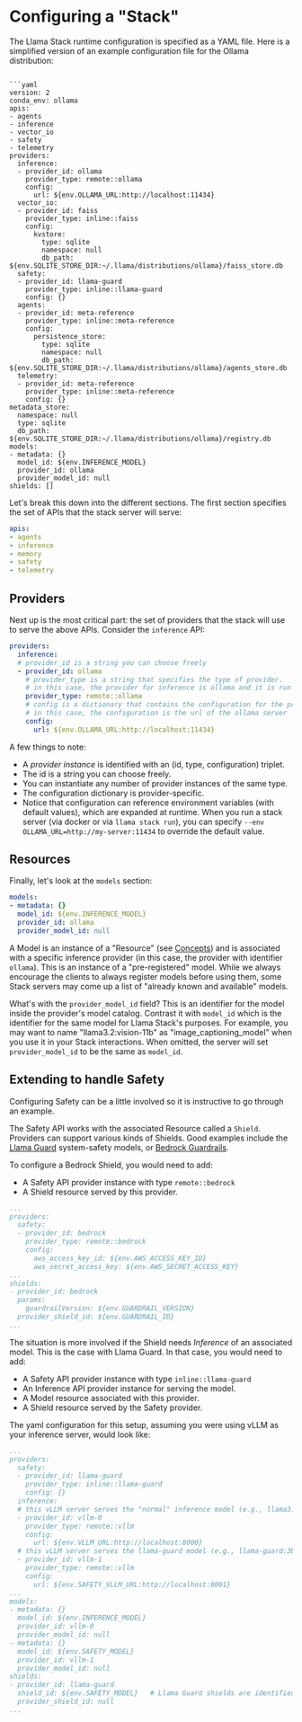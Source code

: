 # Configuring a "Stack"

The Llama Stack runtime configuration is specified as a YAML file. Here is a simplified version of an example configuration file for the Ollama distribution:

```{dropdown} Sample Configuration File

```yaml
version: 2
conda_env: ollama
apis:
- agents
- inference
- vector_io
- safety
- telemetry
providers:
  inference:
  - provider_id: ollama
    provider_type: remote::ollama
    config:
      url: ${env.OLLAMA_URL:http://localhost:11434}
  vector_io:
  - provider_id: faiss
    provider_type: inline::faiss
    config:
      kvstore:
        type: sqlite
        namespace: null
        db_path: ${env.SQLITE_STORE_DIR:~/.llama/distributions/ollama}/faiss_store.db
  safety:
  - provider_id: llama-guard
    provider_type: inline::llama-guard
    config: {}
  agents:
  - provider_id: meta-reference
    provider_type: inline::meta-reference
    config:
      persistence_store:
        type: sqlite
        namespace: null
        db_path: ${env.SQLITE_STORE_DIR:~/.llama/distributions/ollama}/agents_store.db
  telemetry:
  - provider_id: meta-reference
    provider_type: inline::meta-reference
    config: {}
metadata_store:
  namespace: null
  type: sqlite
  db_path: ${env.SQLITE_STORE_DIR:~/.llama/distributions/ollama}/registry.db
models:
- metadata: {}
  model_id: ${env.INFERENCE_MODEL}
  provider_id: ollama
  provider_model_id: null
shields: []
```

Let's break this down into the different sections. The first section specifies the set of APIs that the stack server will serve:
```yaml
apis:
- agents
- inference
- memory
- safety
- telemetry
```

## Providers
Next up is the most critical part: the set of providers that the stack will use to serve the above APIs. Consider the `inference` API:
```yaml
providers:
  inference:
  # provider_id is a string you can choose freely
  - provider_id: ollama
    # provider_type is a string that specifies the type of provider.
    # in this case, the provider for inference is ollama and it is run remotely (outside of the distribution)
    provider_type: remote::ollama
    # config is a dictionary that contains the configuration for the provider.
    # in this case, the configuration is the url of the ollama server
    config:
      url: ${env.OLLAMA_URL:http://localhost:11434}
```
A few things to note:
- A _provider instance_ is identified with an (id, type, configuration) triplet.
- The id is a string you can choose freely.
- You can instantiate any number of provider instances of the same type.
- The configuration dictionary is provider-specific.
- Notice that configuration can reference environment variables (with default values), which are expanded at runtime. When you run a stack server (via docker or via `llama stack run`), you can specify `--env OLLAMA_URL=http://my-server:11434` to override the default value.

## Resources

Finally, let's look at the `models` section:

```yaml
models:
- metadata: {}
  model_id: ${env.INFERENCE_MODEL}
  provider_id: ollama
  provider_model_id: null
```
A Model is an instance of a "Resource" (see [Concepts](../concepts/index)) and is associated with a specific inference provider (in this case, the provider with identifier `ollama`). This is an instance of a "pre-registered" model. While we always encourage the clients to always register models before using them, some Stack servers may come up a list of "already known and available" models.

What's with the `provider_model_id` field? This is an identifier for the model inside the provider's model catalog. Contrast it with `model_id` which is the identifier for the same model for Llama Stack's purposes. For example, you may want to name "llama3.2:vision-11b" as "image_captioning_model" when you use it in your Stack interactions. When omitted, the server will set `provider_model_id` to be the same as `model_id`.

## Extending to handle Safety

Configuring Safety can be a little involved so it is instructive to go through an example.

The Safety API works with the associated Resource called a `Shield`. Providers can support various kinds of Shields. Good examples include the [Llama Guard](https://ai.meta.com/research/publications/llama-guard-llm-based-input-output-safeguard-for-human-ai-conversations/) system-safety models, or [Bedrock Guardrails](https://aws.amazon.com/bedrock/guardrails/).

To configure a Bedrock Shield, you would need to add:
- A Safety API provider instance with type `remote::bedrock`
- A Shield resource served by this provider.

```yaml
...
providers:
  safety:
  - provider_id: bedrock
    provider_type: remote::bedrock
    config:
      aws_access_key_id: ${env.AWS_ACCESS_KEY_ID}
      aws_secret_access_key: ${env.AWS_SECRET_ACCESS_KEY}
...
shields:
- provider_id: bedrock
  params:
    guardrailVersion: ${env.GUARDRAIL_VERSION}
  provider_shield_id: ${env.GUARDRAIL_ID}
...
```

The situation is more involved if the Shield needs _Inference_ of an associated model. This is the case with Llama Guard. In that case, you would need to add:
- A Safety API provider instance with type `inline::llama-guard`
- An Inference API provider instance for serving the model.
- A Model resource associated with this provider.
- A Shield resource served by the Safety provider.

The yaml configuration for this setup, assuming you were using vLLM as your inference server, would look like:
```yaml
...
providers:
  safety:
  - provider_id: llama-guard
    provider_type: inline::llama-guard
    config: {}
  inference:
  # this vLLM server serves the "normal" inference model (e.g., llama3.2:3b)
  - provider_id: vllm-0
    provider_type: remote::vllm
    config:
      url: ${env.VLLM_URL:http://localhost:8000}
  # this vLLM server serves the llama-guard model (e.g., llama-guard:3b)
  - provider_id: vllm-1
    provider_type: remote::vllm
    config:
      url: ${env.SAFETY_VLLM_URL:http://localhost:8001}
...
models:
- metadata: {}
  model_id: ${env.INFERENCE_MODEL}
  provider_id: vllm-0
  provider_model_id: null
- metadata: {}
  model_id: ${env.SAFETY_MODEL}
  provider_id: vllm-1
  provider_model_id: null
shields:
- provider_id: llama-guard
  shield_id: ${env.SAFETY_MODEL}   # Llama Guard shields are identified by the corresponding LlamaGuard model
  provider_shield_id: null
...
```
